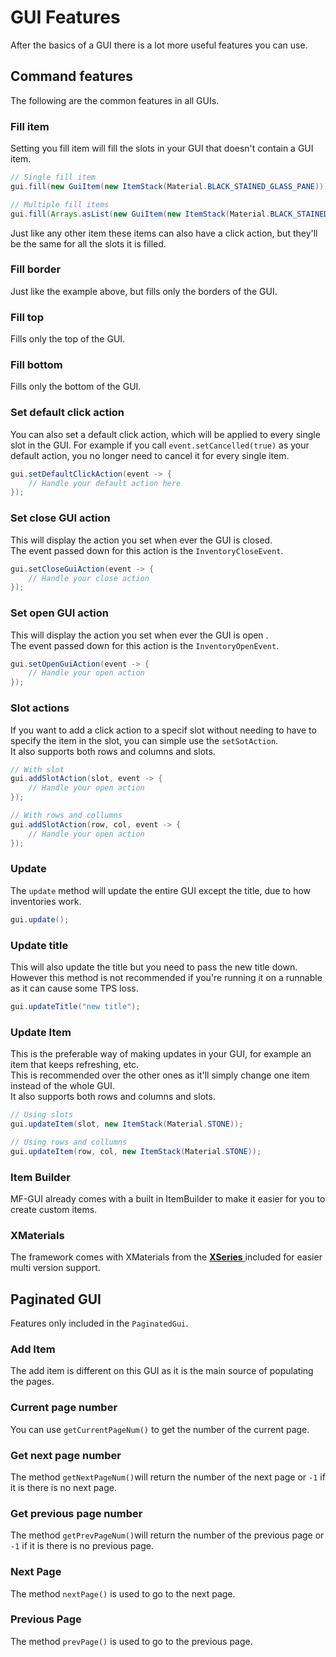 # GUI Features

After the basics of a GUI there is a lot more useful features you can use.

## Command features

The following are the common features in all GUIs.

### Fill item

Setting you fill item will fill the slots in your GUI that doesn't contain a GUI item.

```java
// Single fill item
gui.fill(new GuiItem(new ItemStack(Material.BLACK_STAINED_GLASS_PANE)));

// Multiple fill items
gui.fill(Arrays.asList(new GuiItem(new ItemStack(Material.BLACK_STAINED_GLASS_PANE)), new GuiItem(new ItemStack(Material.WHITE_STAINED_GLASS_PANE))));
```

Just like any other item these items can also have a click action, but they'll be the same for all the slots it is filled.

### Fill border

Just like the example above, but fills only the borders of the GUI.

### Fill top

Fills only the top of the GUI.

### Fill bottom

Fills only the bottom of the GUI.

### Set default click action

You can also set a default click action, which will be applied to every single slot in the GUI. For example if you call `event.setCancelled(true)` as your default action, you no longer need to cancel it for every single item.

```java
gui.setDefaultClickAction(event -> {
    // Handle your default action here
});
```

### Set close GUI action

This will display the action you set when ever the GUI is closed.  
The event passed down for this action is the `InventoryCloseEvent`.

```java
gui.setCloseGuiAction(event -> {
    // Handle your close action
});
```

### Set open GUI action

This will display the action you set when ever the GUI is open .  
The event passed down for this action is the `InventoryOpenEvent`.

```java
gui.setOpenGuiAction(event -> {
    // Handle your open action
});
```

### Slot actions

If you want to add a click action to a specif slot without needing to have to specify the item in the slot, you can simple use the `setSotAction`.  
It also supports both rows and columns and slots.

```java
// With slot
gui.addSlotAction(slot, event -> {
    // Handle your open action
});

// With rows and collumns
gui.addSlotAction(row, col, event -> {
    // Handle your open action
});
```

### Update

The `update` method will update the entire GUI except the title, due to how inventories work.

```java
gui.update();
```

### Update title

This will also update the title but you need to pass the new title down. However this method is not recommended if you're running it on a runnable as it can cause some TPS loss.

```java
gui.updateTitle("new title");
```

### Update Item

This is the preferable way of making updates in your GUI, for example an item that keeps refreshing, etc.  
This is recommended over the other ones as it'll simply change one item instead of the whole GUI.  
It also supports both rows and columns and slots.

```java
// Using slots
gui.updateItem(slot, new ItemStack(Material.STONE));

// Using rows and collumns
gui.updateItem(row, col, new ItemStack(Material.STONE));
```

### Item Builder

MF-GUI already comes with a built in ItemBuilder to make it easier for you to create custom items.

### XMaterials

The framework comes with XMaterials from the [**XSeries** ](https://github.com/CryptoMorin/XSeries)included for easier multi version support.

## Paginated GUI

Features only included in the `PaginatedGui`.

### Add Item

The add item is different on this GUI as it is the main source of populating the pages.

### Current page number

You can use `getCurrentPageNum()` to get the number of the current page.

### Get next page number

The method `getNextPageNum()`will return the number of the next page or `-1` if it is there is no next page.

### Get previous page number

The method `getPrevPageNum()`will return the number of the previous page or `-1` if it is there is no previous page.

### Next Page

The method `nextPage()` is used to go to the next page.

### Previous Page

The method `prevPage()` is used to go to the previous page.

